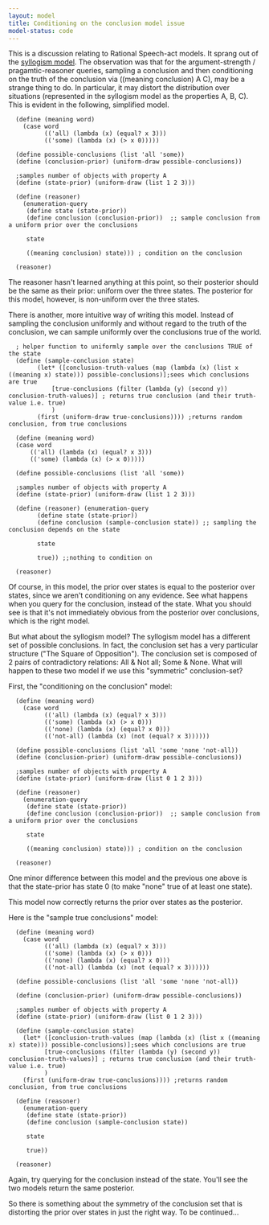 ```yaml
---
layout: model
title: Conditioning on the conclusion model issue
model-status: code
---
```


This is a discussion relating to Rational Speech-act models. It sprang out of the [syllogism model](http://forestdb.org/models/syllogisms-cogsci14.html). 
The observation was that for the argument-strength / pragamtic-reasoner queries, sampling a conclusion and then conditioning on the truth of the conclusion via ((meaning conclusion) A C), may be a strange thing to do. In particular, it may distort the distribution over situations (represented in the syllogism model as the properties A, B, C). This is evident in the following, simplified model.

      (define (meaning word)
        (case word
              (('all) (lambda (x) (equal? x 3)))
              (('some) (lambda (x) (> x 0)))))
      
      (define possible-conclusions (list 'all 'some))
      (define (conclusion-prior) (uniform-draw possible-conclusions))
      
      ;samples number of objects with property A
      (define (state-prior) (uniform-draw (list 1 2 3)))
      
      (define (reasoner)
        (enumeration-query
         (define state (state-prior))
         (define conclusion (conclusion-prior))  ;; sample conclusion from a uniform prior over the conclusions
      
         state
      
         ((meaning conclusion) state))) ; condition on the conclusion
         
      (reasoner)

The reasoner hasn't learned anything at this point, so their posterior should be the same as their prior: uniform over the three states. The posterior for this model, however, is non-uniform over the three states.
  
There is another, more intuitive way of writing this model. Instead of sampling the conclusion uniformly and without regard to the truth of the conclusion, we can sample uniformly over the conclusions true of the world.

      ; helper function to uniformly sample over the conclusions TRUE of the state
      (define (sample-conclusion state)
            (let* ([conclusion-truth-values (map (lambda (x) (list x ((meaning x) state))) possible-conclusions)];sees which conclusions are true
                [true-conclusions (filter (lambda (y) (second y)) conclusion-truth-values)] ; returns true conclusion (and their truth-value i.e. true)
                )
            (first (uniform-draw true-conclusions)))) ;returns random conclusion, from true conclusions
      
      (define (meaning word)
      (case word
          (('all) (lambda (x) (equal? x 3)))
          (('some) (lambda (x) (> x 0)))))
      
      (define possible-conclusions (list 'all 'some))
      
      ;samples number of objects with property A
      (define (state-prior) (uniform-draw (list 1 2 3)))
      
      (define (reasoner) (enumeration-query
            (define state (state-prior))
            (define conclusion (sample-conclusion state)) ;; sampling the conclusion depends on the state
      
            state
      
            true)) ;;nothing to condition on 
      
      (reasoner)
        
Of course, in this model, the prior over states is equal to the posterior over states, since we aren't conditioning on any evidence. See what happens when you query for the conclusion, instead of the state. What you should see is that it's not immediately obvious from the posterior over conclusions, which is the right model. 


But what about the syllogism model? The syllogism model has a different set of possible conclusions. In fact, the conclusion set has a very particular structure ("The Square of Opposition"). The conclusion set is composed of 2 pairs of contradictory relations: All & Not all; Some & None. What will happen to these two model if we use this "symmetric" conclusion-set?

First, the "conditioning on the conclusion" model:

      (define (meaning word)
        (case word
              (('all) (lambda (x) (equal? x 3)))
              (('some) (lambda (x) (> x 0)))
              (('none) (lambda (x) (equal? x 0)))
              (('not-all) (lambda (x) (not (equal? x 3))))))
      
      (define possible-conclusions (list 'all 'some 'none 'not-all))
      (define (conclusion-prior) (uniform-draw possible-conclusions))
      
      ;samples number of objects with property A
      (define (state-prior) (uniform-draw (list 0 1 2 3)))
      
      (define (reasoner)
        (enumeration-query
         (define state (state-prior))
         (define conclusion (conclusion-prior))  ;; sample conclusion from a uniform prior over the conclusions
      
         state
      
         ((meaning conclusion) state))) ; condition on the conclusion
         
      (reasoner)
      
One minor difference between this model and the previous one above is that the state-prior has state 0 (to make "none" true of at least one state). 

This model now correctly returns the prior over states as the posterior.

Here is the "sample true conclusions" model:

      (define (meaning word)
        (case word
              (('all) (lambda (x) (equal? x 3)))
              (('some) (lambda (x) (> x 0)))
              (('none) (lambda (x) (equal? x 0)))
              (('not-all) (lambda (x) (not (equal? x 3))))))
      
      (define possible-conclusions (list 'all 'some 'none 'not-all))
      
      (define (conclusion-prior) (uniform-draw possible-conclusions))
      
      ;samples number of objects with property A
      (define (state-prior) (uniform-draw (list 0 1 2 3)))
      
      (define (sample-conclusion state)
        (let* ([conclusion-truth-values (map (lambda (x) (list x ((meaning x) state))) possible-conclusions)];sees which conclusions are true
              [true-conclusions (filter (lambda (y) (second y)) conclusion-truth-values)] ; returns true conclusion (and their truth-value i.e. true)
              )
        (first (uniform-draw true-conclusions)))) ;returns random conclusion, from true conclusions
      
      (define (reasoner)
        (enumeration-query
         (define state (state-prior))
         (define conclusion (sample-conclusion state))
      
         state
      
         true))
      
      (reasoner)

Again, try querying for the conclusion instead of the state. You'll see the two models return the same posterior.

So there is something about the symmetry of the conclusion set that is distorting the prior over states in just the right way. To be continued...
